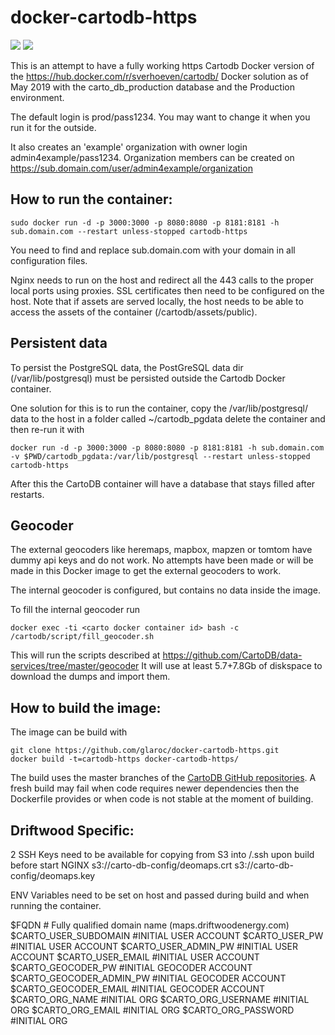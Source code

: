 docker-cartodb-https
==============

[![](https://images.microbadger.com/badges/image/sverhoeven/cartodb.svg)](https://microbadger.com/#/images/sverhoeven/cartodb "Get your own image badge on microbadger.com")
[![](https://images.microbadger.com/badges/version/sverhoeven/cartodb.svg)](https://hub.docker.com/r/sverhoeven/cartodb/)

This is an attempt to have a fully working https Cartodb Docker version of the https://hub.docker.com/r/sverhoeven/cartodb/ Docker solution as of May 2019 with the carto_db_production database and the Production environment. 

The default login is prod/pass1234. You may want to change it when you run it for the outside.

It also creates an 'example' organization with owner login admin4example/pass1234.
Organization members can be created on https://sub.domain.com/user/admin4example/organization

How to run the container:
-------------------------

```
sudo docker run -d -p 3000:3000 -p 8080:8080 -p 8181:8181 -h sub.domain.com --restart unless-stopped cartodb-https
```

You need to find and replace sub.domain.com with your domain in all configuration files. 

Nginx needs to run on the host and redirect all the 443 calls to the proper local ports using proxies. SSL certificates then need to be configured on the host. Note that if assets are served locally, the host needs to be able to access the assets of the container (/cartodb/assets/public). 


Persistent data
---------------

To persist the PostgreSQL data, the PostGreSQL data dir (/var/lib/postgresql) must be persisted outside the Cartodb Docker container.

One solution for this is to run the container, copy the /var/lib/postgresql/ data to the host in a folder called ~/cartodb_pgdata delete the container and then re-run it with 

```
docker run -d -p 3000:3000 -p 8080:8080 -p 8181:8181 -h sub.domain.com -v $PWD/cartodb_pgdata:/var/lib/postgresql --restart unless-stopped cartodb-https
```


After this the CartoDB container will have a database that stays filled after restarts.


Geocoder
--------

The external geocoders like heremaps, mapbox, mapzen or tomtom have dummy api keys and do not work.
No attempts have been made or will be made in this Docker image to get the external geocoders to work.

The internal geocoder is configured, but contains no data inside the image.

To fill the internal geocoder run
```
docker exec -ti <carto docker container id> bash -c /cartodb/script/fill_geocoder.sh
```

This will run the scripts described at https://github.com/CartoDB/data-services/tree/master/geocoder
It will use at least 5.7+7.8Gb of diskspace to download the dumps and import them.

How to build the image:
-----------------------

The image can be build with
```
git clone https://github.com/glaroc/docker-cartodb-https.git
docker build -t=cartodb-https docker-cartodb-https/
```

The build uses the master branches of the [CartoDB GitHub repositories](https://github.com/CartoDB). A fresh build may fail when code requires newer dependencies then the Dockerfile provides or when code is not stable at the moment of building.

Driftwood Specific:
----------------------
2 SSH Keys need to be available for copying from S3 into /.ssh upon build before start NGINX
s3://carto-db-config/deomaps.crt
s3://carto-db-config/deomaps.key

ENV Variables need to be set on host and passed during build and when running the container.

$FQDN # Fully qualified domain name (maps.driftwoodenergy.com)
$CARTO_USER_SUBDOMAIN #INITIAL USER ACCOUNT
$CARTO_USER_PW #INITIAL USER ACCOUNT
$CARTO_USER_ADMIN_PW #INITIAL USER ACCOUNT
$CARTO_USER_EMAIL #INITIAL USER ACCOUNT
$CARTO_GEOCODER_PW #INITIAL GEOCODER ACCOUNT
$CARTO_GEOCODER_ADMIN_PW #INITIAL GEOCODER ACCOUNT
$CARTO_GEOCODER_EMAIL #INITIAL GEOCODER ACCOUNT
$CARTO_ORG_NAME #INITIAL ORG
$CARTO_ORG_USERNAME #INITIAL ORG
$CARTO_ORG_EMAIL #INITIAL ORG
$CARTO_ORG_PASSWORD #INITIAL ORG


